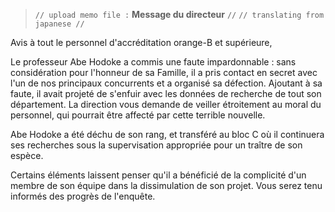 ﻿> `// upload memo file :` **Message du directeur** `//`
> `// translating from japanese //`

Avis à tout le personnel d'accréditation orange-B et supérieure,

Le professeur Abe Hodoke a commis une faute impardonnable : sans considération pour l'honneur de sa Famille, il a pris contact en secret avec l'un de nos principaux concurrents et a organisé sa défection. Ajoutant à sa faute, il avait projeté de s'enfuir avec les données de recherche de tout son département. La direction vous demande de veiller étroitement au moral du personnel, qui pourrait être affecté par cette terrible nouvelle.

Abe Hodoke a été déchu de son rang, et transféré au bloc C où il continuera ses recherches sous la supervisation appropriée pour un traître de son espèce.

Certains éléments laissent penser qu'il a bénéficié de la complicité d'un membre de son équipe dans la dissimulation de son projet. Vous serez tenu informés des progrès de l'enquête.
